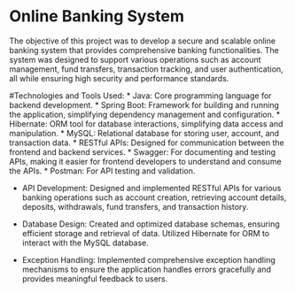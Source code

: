 # Online Banking System
The objective of this project was to develop a secure and scalable online banking system that provides comprehensive banking functionalities. The system was designed to support various operations such as account management, fund transfers, transaction tracking, and user authentication, all while ensuring high security and performance standards.

#Technologies and Tools Used:
        * Java: Core programming language for backend development.
        * Spring Boot: Framework for building and running the application, simplifying dependency management and configuration.
        *  Hibernate: ORM tool for database interactions, simplifying data access and manipulation.
        * MySQL: Relational database for storing user, account, and transaction data.
        * RESTful APIs: Designed for communication between the frontend and backend services.
        * Swagger: For documenting and testing APIs, making it easier for frontend developers to understand and consume the APIs.
        * Postman: For API testing and validation.


* API Development: 
Designed and implemented RESTful APIs for various banking operations such as account creation, retrieving account details, deposits, withdrawals, fund transfers, and transaction history.

* Database Design: Created and optimized database schemas, ensuring efficient storage and retrieval of data. Utilized Hibernate for ORM to interact with the MySQL database.
  
* Exception Handling: Implemented comprehensive exception handling mechanisms to ensure the application handles errors gracefully and provides meaningful feedback to users.
